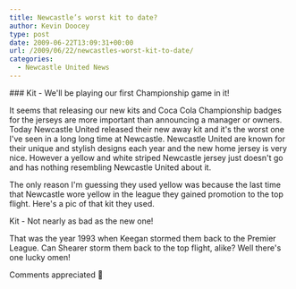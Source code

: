 ```yaml
---
title: Newcastle’s worst kit to date?
author: Kevin Doocey
type: post
date: 2009-06-22T13:09:31+00:00
url: /2009/06/22/newcastles-worst-kit-to-date/
categories:
  - Newcastle United News
---
```


### Kit - We'll be playing our first Championship game in it!

It seems that releasing our new kits and Coca Cola Championship badges for the jerseys are more important than announcing a manager or owners. Today Newcastle United released their new away kit and it's the  worst one I've seen in a long long time at Newcastle. Newcastle United are known for their unique and stylish designs each year and the new home jersey is very nice. However a yellow and white striped Newcastle jersey just doesn't go and has nothing resembling Newcastle United about it.

The only reason I'm guessing they used yellow was because the last time that Newcastle wore yellow in the league they gained promotion to the top flight. Here's a pic of that kit they used.

Kit - Not nearly as bad as the new one!

That was the year 1993 when Keegan stormed them back to the Premier League. Can Shearer storm them back to the top flight, alike? Well there's one lucky omen!

Comments appreciated 🙂
